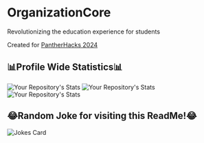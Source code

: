 # OrganizationCore
Revolutionizing the education experience for students 
 
Created for [PantherHacks 2024](https://pantherhack-2024.devpost.com/?ref_feature=challenge&ref_medium=your-open-hackathons&ref_content=Submissions+open)

## 📊Profile Wide Statistics📊

![Your Repository's Stats](https://github-readme-stats.vercel.app/api?username=ethanw2457&show_icons=true)
![Your Repository's Stats](https://github-readme-stats.vercel.app/api?username=Ice57Block&show_icons=true)
![Your Repository's Stats](https://github-readme-stats.vercel.app/api?username=VDubs2721&show_icons=true)



## 😂Random Joke for visiting this ReadMe!😂
![Jokes Card](https://readme-jokes.vercel.app/api)
